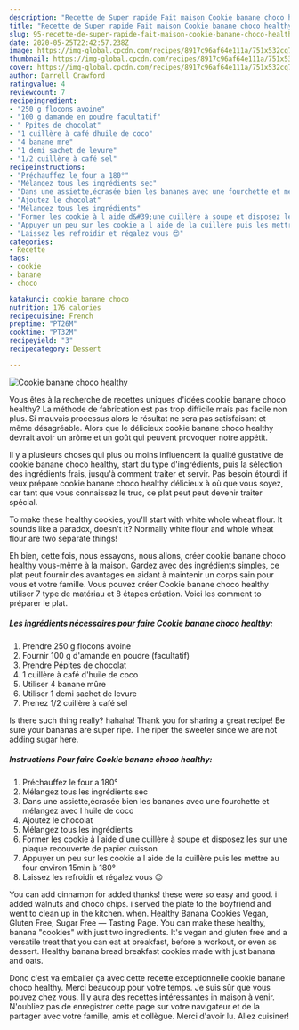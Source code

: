 ```yaml
---
description: "Recette de Super rapide Fait maison Cookie banane choco healthy"
title: "Recette de Super rapide Fait maison Cookie banane choco healthy"
slug: 95-recette-de-super-rapide-fait-maison-cookie-banane-choco-healthy
date: 2020-05-25T22:42:57.238Z
image: https://img-global.cpcdn.com/recipes/8917c96af64e111a/751x532cq70/cookie-banane-choco-healthy-photo-principale-de-la-recette.jpg
thumbnail: https://img-global.cpcdn.com/recipes/8917c96af64e111a/751x532cq70/cookie-banane-choco-healthy-photo-principale-de-la-recette.jpg
cover: https://img-global.cpcdn.com/recipes/8917c96af64e111a/751x532cq70/cookie-banane-choco-healthy-photo-principale-de-la-recette.jpg
author: Darrell Crawford
ratingvalue: 4
reviewcount: 7
recipeingredient:
- "250 g flocons avoine"
- "100 g damande en poudre facultatif"
- " Ppites de chocolat"
- "1 cuillère à café dhuile de coco"
- "4 banane mre"
- "1 demi sachet de levure"
- "1/2 cuillère à café sel"
recipeinstructions:
- "Préchauffez le four a 180°"
- "Mélangez tous les ingrédients sec"
- "Dans une assiette,écrasée bien les bananes avec une fourchette et mélangez avec l huile de coco"
- "Ajoutez le chocolat"
- "Mélangez tous les ingrédients"
- "Former les cookie à l aide d&#39;une cuillère à soupe et disposez les sur une plaque recouverte de papier cuisson"
- "Appuyer un peu sur les cookie a l aide de la cuillère puis les mettre au four environ 15min à 180°"
- "Laissez les refroidir et régalez vous 😍"
categories:
- Recette
tags:
- cookie
- banane
- choco

katakunci: cookie banane choco 
nutrition: 176 calories
recipecuisine: French
preptime: "PT26M"
cooktime: "PT32M"
recipeyield: "3"
recipecategory: Dessert

---
```



![Cookie banane choco healthy](https://img-global.cpcdn.com/recipes/8917c96af64e111a/751x532cq70/cookie-banane-choco-healthy-photo-principale-de-la-recette.jpg)

Vous êtes à la recherche de recettes uniques d'idées cookie banane choco healthy? La méthode de fabrication est pas trop difficile mais pas facile non plus. Si mauvais processus alors le résultat ne sera pas satisfaisant et même désagréable. Alors que le délicieux cookie banane choco healthy devrait avoir un arôme et un goût qui peuvent provoquer notre appétit.

Il y a plusieurs choses qui plus ou moins influencent la qualité gustative de cookie banane choco healthy, start du type d'ingrédients, puis la sélection des ingrédients frais, jusqu'à comment traiter et servir. Pas besoin étourdi if veux prépare cookie banane choco healthy délicieux à où que vous soyez, car tant que vous connaissez le truc, ce plat peut peut devenir traiter spécial.

To make these healthy cookies, you&#39;ll start with white whole wheat flour. It sounds like a paradox, doesn&#39;t it? Normally white flour and whole wheat flour are two separate things!


Eh bien, cette fois, nous essayons, nous allons, créer cookie banane choco healthy vous-même à la maison. Gardez avec des ingrédients simples, ce plat peut fournir des avantages en aidant à maintenir un corps sain pour vous et votre famille. Vous pouvez créer Cookie banane choco healthy utiliser 7 type de matériau et 8 étapes création. Voici les comment to préparer le plat.

<!--inarticleads1-->

##### Les ingrédients nécessaires pour faire Cookie banane choco healthy:

1. Prendre 250 g flocons avoine
1. Fournir 100 g d&#39;amande en poudre (facultatif)
1. Prendre  Pépites de chocolat
1.  1 cuillère à café d&#39;huile de coco
1. Utiliser 4 banane mûre
1. Utiliser 1 demi sachet de levure
1. Prenez 1/2 cuillère à café sel


Is there such thing really? hahaha! Thank you for sharing a great recipe! Be sure your bananas are super ripe. The riper the sweeter since we are not adding sugar here. 

<!--inarticleads2-->

##### Instructions Pour faire Cookie banane choco healthy:

1. Préchauffez le four a 180°
1. Mélangez tous les ingrédients sec
1. Dans une assiette,écrasée bien les bananes avec une fourchette et mélangez avec l huile de coco
1. Ajoutez le chocolat
1. Mélangez tous les ingrédients
1. Former les cookie à l aide d&#39;une cuillère à soupe et disposez les sur une plaque recouverte de papier cuisson
1. Appuyer un peu sur les cookie a l aide de la cuillère puis les mettre au four environ 15min à 180°
1. Laissez les refroidir et régalez vous 😍


You can add cinnamon for added thanks! these were so easy and good. i added walnuts and choco chips. i served the plate to the boyfriend and went to clean up in the kitchen. when. Healthy Banana Cookies Vegan, Gluten Free, Sugar Free — Tasting Page. You can make these healthy, banana &#34;cookies&#34; with just two ingredients. It&#39;s vegan and gluten free and a versatile treat that you can eat at breakfast, before a workout, or even as dessert. Healthy banana bread breakfast cookies made with just banana and oats. 


Donc c'est va emballer ça avec cette recette exceptionnelle cookie banane choco healthy. Merci beaucoup pour votre temps. Je suis sûr que vous pouvez chez vous. Il y aura des recettes  intéressantes in maison à venir. N'oubliez pas de enregistrer cette page sur votre navigateur et de la partager avec votre famille, amis et collègue. Merci d'avoir lu. Allez cuisiner!

